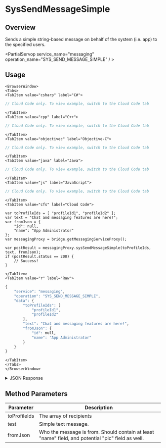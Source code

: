# SysSendMessageSimple
## Overview
Sends a simple string-based message on behalf of the system (i.e. app) to the specified users.

<PartialServop service_name="messaging" operation_name="SYS_SEND_MESSAGE_SIMPLE" / >

## Usage

```mdx-code-block
<BrowserWindow>
<Tabs>
<TabItem value="csharp" label="C#">
```

```csharp
// Cloud Code only. To view example, switch to the Cloud Code tab
```

```mdx-code-block
</TabItem>
<TabItem value="cpp" label="C++">
```

```cpp
// Cloud Code only. To view example, switch to the Cloud Code tab
```

```mdx-code-block
</TabItem>
<TabItem value="objectivec" label="Objective-C">
```

```objectivec
// Cloud Code only. To view example, switch to the Cloud Code tab
```

```mdx-code-block
</TabItem>
<TabItem value="java" label="Java">
```

```java
// Cloud Code only. To view example, switch to the Cloud Code tab
```

```mdx-code-block
</TabItem>
<TabItem value="js" label="JavaScript">
```

```javascript
// Cloud Code only. To view example, switch to the Cloud Code tab
```

```mdx-code-block
</TabItem>
<TabItem value="cfs" label="Cloud Code">
```

```cfscript
var toProfileIds = [ "profileId1", "profileId2" ];
var text = "Chat and messaging features are here!";
var fromJson = {
    "id": null,
    "name": "App Administrator"
};
var messagingProxy = bridge.getMessagingServiceProxy();

var postResult = messagingProxy.sysSendMessageSimple(toProfileIds, text, fromJson);
if (postResult.status == 200) {
    // Success!
}
```

```mdx-code-block
</TabItem>
<TabItem value="r" label="Raw">
```

```r
{
	"service": "messaging",
	"operation": "SYS_SEND_MESSAGE_SIMPLE",
	"data": {
		"toProfileIds": [
			"profileId1",
			"profileId2"
		],
		"text": "Chat and messaging features are here!",
		"fromJson": {
			"id": null,
			"name": "App Administrator"
		}
	}
}
```

```mdx-code-block
</TabItem>
</Tabs>
</BrowserWindow>
```

<details>
<summary>JSON Response</summary>

```r
{
	"service": "messaging",
	"operation": "SYS_SEND_MESSAGE",
	"data": {
		"toProfileIds": [
			"profileId1",
			"profileId2"
		],
		"contentJson": {
			"subject": "Upcoming features!",
			"text": "Chat and messaging features are here!"
		},
		"fromJson": {
			"id": null,
			"name": "App Administrator"
		}
	}
}
```
</details>

## Method Parameters
Parameter | Description
--------- | -----------
toProfileIds | The array of recipients  
test | Simple text message.
fromJson | Who the message is from. Should contain at least "name" field, and potential "pic" field as well.  


